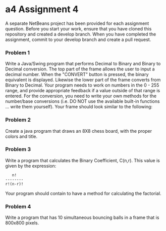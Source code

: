 # a4 Assignment 4

A separate NetBeans project has been provided for each assignment question. Before you start your work, ensure that you have cloned this repository and created a develop branch. When you have completed the assignment, commit to your develop branch and create a pull request.

### Problem 1

Write a Java/Swing program that performs Decimal to Binary and Binary to Decimal conversion. The top part of the frame allows the user to input a decimal number. When the "CONVERT" button is pressed, the binary equivalent is displayed. Likewise the lower part of the frame converts from Binary to Decimal. Your program needs to work on numbers in the 0 - 255 range, and provide appropriate feedback if a value outside of that range is entered. For the conversion, you need to write your own methods for the number/base conversions (i.e. DO NOT use the available built-in functions ... write them yourself). Your frame should look similar to the following:


### Problem 2

Create a java program that draws an 8X8 chess board, with the proper colors and title.


### Problem 3

Write a program that calculates the Binary Coefficient, C(n,r). This value is given by the expression:
```
   n!
--------
r!(n-r)!
```
Your program should contain to have a method for calculating the factorial.


### Problem 4

Write a program that has 10 simultaneous bouncing balls in a frame that is 800x800 pixels.
